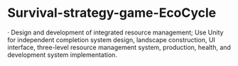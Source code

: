 # Survival-strategy-game-EcoCycle
· Design and development of integrated resource management;  Use Unity for independent completion system design, landscape construction, UI interface, three-level resource management system, production, health, and development system implementation.
